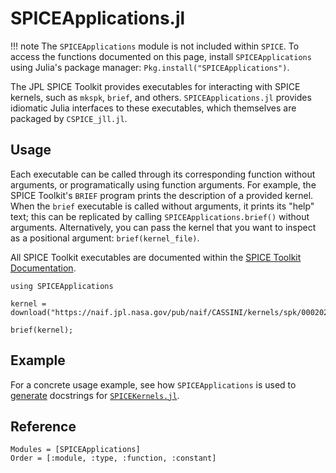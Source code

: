 # SPICEApplications.jl

!!! note
    The `SPICEApplications` module is not included within `SPICE`. To access
    the functions documented on this page, install `SPICEApplications` using
    Julia's package manager: `Pkg.install("SPICEApplications")`.

The JPL SPICE Toolkit provides executables for interacting with SPICE kernels, such as
`mkspk`, `brief`, and others. `SPICEApplications.jl` provides idiomatic Julia
interfaces to these executables, which themselves are packaged by `CSPICE_jll.jl`.

## Usage

Each executable can be called through its corresponding function without
arguments, or programatically using function arguments. For example, the SPICE
Toolkit's `BRIEF` program prints the description of a provided kernel. When the
`brief` executable is called without arguments, it prints its "help" text; this
can be replicated by calling `SPICEApplications.brief()` without arguments.
Alternatively, you can pass the kernel that you want to inspect as a positional
argument: `brief(kernel_file)`.

All SPICE Toolkit executables are documented within the [SPICE Toolkit Documentation](https://naif.jpl.nasa.gov/naif/utilities.html).

```@repl
using SPICEApplications

kernel = download("https://naif.jpl.nasa.gov/pub/naif/CASSINI/kernels/spk/000202R_SK_V1P32_V2P12.bsp")

brief(kernel);
```

## Example

For a concrete usage example, see how `SPICEApplications` is used to 
[generate](https://github.com/cadojo/SPICEKernels.jl/blob/main/gen/make.jl) 
docstrings for [`SPICEKernels.jl`](https://github.com/cadojo/SPICEKernels.jl).

## Reference

```@autodocs
Modules = [SPICEApplications]
Order = [:module, :type, :function, :constant]
```